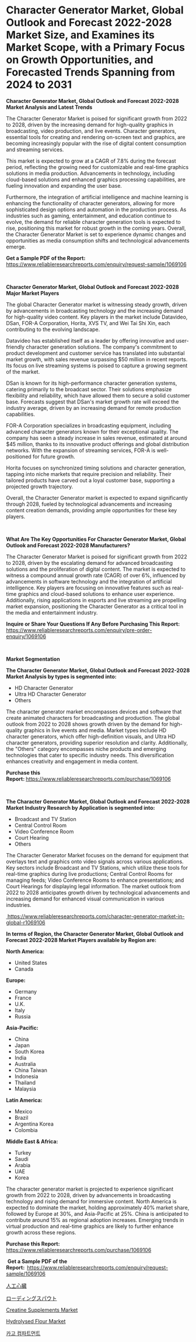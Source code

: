 <p><h1>Character Generator Market, Global Outlook and Forecast 2022-2028 Market Size, and Examines its Market Scope, with a Primary Focus on Growth Opportunities, and Forecasted Trends Spanning from 2024 to 2031</h1></p><p><strong>Character Generator Market, Global Outlook and Forecast 2022-2028 Market Analysis and Latest Trends</strong></p>
<p><p>The Character Generator Market is poised for significant growth from 2022 to 2028, driven by the increasing demand for high-quality graphics in broadcasting, video production, and live events. Character generators, essential tools for creating and rendering on-screen text and graphics, are becoming increasingly popular with the rise of digital content consumption and streaming services. </p><p>This market is expected to grow at a CAGR of 7.8% during the forecast period, reflecting the growing need for customizable and real-time graphics solutions in media production. Advancements in technology, including cloud-based solutions and enhanced graphics processing capabilities, are fueling innovation and expanding the user base. </p><p>Furthermore, the integration of artificial intelligence and machine learning is enhancing the functionality of character generators, allowing for more sophisticated design options and automation in the production process. As industries such as gaming, entertainment, and education continue to evolve, the demand for reliable character generation tools is expected to rise, positioning this market for robust growth in the coming years. Overall, the Character Generator Market is set to experience dynamic changes and opportunities as media consumption shifts and technological advancements emerge.</p></p>
<p><strong>Get a Sample PDF of the Report:&nbsp;</strong> <a href="https://www.reliableresearchreports.com/enquiry/request-sample/1069106">https://www.reliableresearchreports.com/enquiry/request-sample/1069106</a></p>
<p>&nbsp;</p>
<p><strong>Character Generator Market, Global Outlook and Forecast 2022-2028 Major Market Players</strong></p>
<p><p>The global Character Generator market is witnessing steady growth, driven by advancements in broadcasting technology and the increasing demand for high-quality video content. Key players in the market include Datavideo, DSan, FOR-A Corporation, Horita, XVS TV, and Wei Tai Shi Xin, each contributing to the evolving landscape.</p><p>Datavideo has established itself as a leader by offering innovative and user-friendly character generation solutions. The company's commitment to product development and customer service has translated into substantial market growth, with sales revenue surpassing $50 million in recent reports. Its focus on live streaming systems is poised to capture a growing segment of the market.</p><p>DSan is known for its high-performance character generation systems, catering primarily to the broadcast sector. Their solutions emphasize flexibility and reliability, which have allowed them to secure a solid customer base. Forecasts suggest that DSan's market growth rate will exceed the industry average, driven by an increasing demand for remote production capabilities.</p><p>FOR-A Corporation specializes in broadcasting equipment, including advanced character generators known for their exceptional quality. The company has seen a steady increase in sales revenue, estimated at around $45 million, thanks to its innovative product offerings and global distribution networks. With the expansion of streaming services, FOR-A is well-positioned for future growth.</p><p>Horita focuses on synchronized timing solutions and character generation, tapping into niche markets that require precision and reliability. Their tailored products have carved out a loyal customer base, supporting a projected growth trajectory.</p><p>Overall, the Character Generator market is expected to expand significantly through 2028, fueled by technological advancements and increasing content creation demands, providing ample opportunities for these key players.</p></p>
<p>&nbsp;</p>
<p><strong>What Are The Key Opportunities For Character Generator Market, Global Outlook and Forecast 2022-2028 Manufacturers?</strong></p>
<p><p>The Character Generator Market is poised for significant growth from 2022 to 2028, driven by the escalating demand for advanced broadcasting solutions and the proliferation of digital content. The market is expected to witness a compound annual growth rate (CAGR) of over 6%, influenced by advancements in software technology and the integration of artificial intelligence. Key players are focusing on innovative features such as real-time graphics and cloud-based solutions to enhance user experience. Additionally, rising applications in esports and live streaming are propelling market expansion, positioning the Character Generator as a critical tool in the media and entertainment industry.</p></p>
<p><strong>Inquire or Share Your Questions If Any Before Purchasing This Report:</strong> <a href="https://www.reliableresearchreports.com/enquiry/pre-order-enquiry/1069106">https://www.reliableresearchreports.com/enquiry/pre-order-enquiry/1069106</a></p>
<p>&nbsp;</p>
<p><strong>Market Segmentation</strong></p>
<p><strong>The Character Generator Market, Global Outlook and Forecast 2022-2028 Market Analysis by types is segmented into:</strong></p>
<p><ul><li>HD Character Generator</li><li>Ultra HD Character Generator</li><li>Others</li></ul></p>
<p><p>The character generator market encompasses devices and software that create animated characters for broadcasting and production. The global outlook from 2022 to 2028 shows growth driven by the demand for high-quality graphics in live events and media. Market types include HD character generators, which offer high-definition visuals, and Ultra HD character generators, providing superior resolution and clarity. Additionally, the "Others" category encompasses niche products and emerging technologies that cater to specific industry needs. This diversification enhances creativity and engagement in media content.</p></p>
<p><strong>Purchase this Report:&nbsp;</strong><a href="https://www.reliableresearchreports.com/purchase/1069106">https://www.reliableresearchreports.com/purchase/1069106</a></p>
<p>&nbsp;</p>
<p><strong>The Character Generator Market, Global Outlook and Forecast 2022-2028 Market Industry Research by Application is segmented into:</strong></p>
<p><ul><li>Broadcast and TV Station</li><li>Central Control Room</li><li>Video Conference Room</li><li>Court Hearing</li><li>Others</li></ul></p>
<p><p>The Character Generator Market focuses on the demand for equipment that overlays text and graphics onto video signals across various applications. Key sectors include Broadcast and TV Stations, which utilize these tools for real-time graphics during live productions; Central Control Rooms for managing feeds; Video Conference Rooms to enhance presentations; and Court Hearings for displaying legal information. The market outlook from 2022 to 2028 anticipates growth driven by technological advancements and increasing demand for enhanced visual communication in various industries.</p></p>
<p><a href="https://www.reliableresearchreports.com/character-generator-market-in-global-r1069106">&nbsp;https://www.reliableresearchreports.com/character-generator-market-in-global-r1069106</a></p>
<p><strong>In terms of Region, the Character Generator Market, Global Outlook and Forecast 2022-2028 Market Players available by Region are:</strong></p>
<p>
    <p> <strong> North America: </strong>
        <ul>
            <li>United States</li>
            <li>Canada</li>
        </ul>
        </p> 
    <p> <strong> Europe: </strong>
        <ul>
            <li>Germany</li>
            <li>France</li>
            <li>U.K.</li>
            <li>Italy</li>
            <li>Russia</li>
        </ul>
        </p> 
    <p> <strong> Asia-Pacific: </strong>
        <ul>
            <li>China</li>
            <li>Japan</li>
            <li>South Korea</li>
            <li>India</li>
            <li>Australia</li>
            <li>China Taiwan</li>
            <li>Indonesia</li>
            <li>Thailand</li>
            <li>Malaysia</li>
        </ul>
        </p> 
    <p> <strong> Latin America: </strong>
        <ul>
            <li>Mexico</li>
            <li>Brazil</li>
            <li>Argentina Korea</li>
            <li>Colombia</li>
        </ul>
        </p> 
    <p> <strong> Middle East & Africa: </strong>
        <ul>
            <li>Turkey</li>
            <li>Saudi</li>
            <li>Arabia</li>
            <li>UAE</li>
            <li>Korea</li>
        </ul>
    </p>
    </p>
<p><p>The character generator market is projected to experience significant growth from 2022 to 2028, driven by advancements in broadcasting technology and rising demand for immersive content. North America is expected to dominate the market, holding approximately 40% market share, followed by Europe at 30%, and Asia-Pacific at 25%. China is anticipated to contribute around 15% as regional adoption increases. Emerging trends in virtual production and real-time graphics are likely to further enhance growth across these regions.</p></p>
<p><strong>Purchase this Report: </strong><a href="https://www.reliableresearchreports.com/purchase/1069106">https://www.reliableresearchreports.com/purchase/1069106</a></p>
<p>&nbsp;<strong>Get a Sample PDF of the Report:&nbsp;&nbsp;</strong><a href="https://www.reliableresearchreports.com/enquiry/request-sample/1069106">https://www.reliableresearchreports.com/enquiry/request-sample/1069106</a></p>
<p><strong></strong></p>
<p><p><a href="https://medium.com/@randallrunte2023/%E3%82%B0%E3%83%AD%E3%83%BC%E3%83%90%E3%83%AB%E4%BA%BA%E5%B7%A5%E5%BF%83%E8%87%93%E5%B8%82%E5%A0%B4%E3%81%AE%E5%B8%82%E5%A0%B4%E5%8B%95%E5%90%91%E3%81%A8%E5%B0%86%E6%9D%A5%E3%81%AE%E3%83%88%E3%83%AC%E3%83%B3%E3%83%89%E3%81%AF-2024%E5%B9%B4%E3%81%8B%E3%82%892031%E5%B9%B4%E3%81%AE%E6%9C%9F%E9%96%93%E3%81%AB%E4%BA%88%E6%B8%AC%E3%81%95%E3%82%8C%E3%81%A6%E3%81%84%E3%81%BE%E3%81%99-b808f511167e">人工心臓</a></p><p><a href="https://medium.com/@vidarogahn/%E3%83%AD%E3%83%BC%E3%83%87%E3%82%A3%E3%83%B3%E3%82%B0%E3%82%B9%E3%83%91%E3%82%A6%E3%83%88%E5%B8%82%E5%A0%B4-%E5%B8%82%E5%A0%B4%E3%82%BB%E3%82%B0%E3%83%A1%E3%83%B3%E3%83%86%E3%83%BC%E3%82%B7%E3%83%A7%E3%83%B3-%E5%9C%B0%E7%90%86%E7%9A%84%E5%9C%B0%E5%9F%9F-%E3%81%8A%E3%82%88%E3%81%B32031%E5%B9%B4%E3%81%BE%E3%81%A7%E3%81%AE%E5%B8%82%E5%A0%B4%E4%BA%88%E6%B8%AC-6165c052432e">ローディングスパウト</a></p><p><a href="https://www.linkedin.com/pulse/emerging-creatine-supplements-market-opportunities-analysis-apgqc?trackingId=PQahMi4USw%2BOPaAaoXLBGQ%3D%3D">Creatine Supplements Market</a></p><p><a href="https://issuu.com/reportprime-2/docs/hydrolysed-flour-market-size-2030.p_93a9d64a4a52b2">Hydrolysed Flour Market</a></p><p><a href="https://medium.com/@petbigbeepjn/2024%EB%85%84%EB%B6%80%ED%84%B0-2031%EB%85%84%EA%B9%8C%EC%A7%80%EC%9D%98-%EA%B8%80%EB%A1%9C%EB%B2%8C-%ED%99%94%EB%AC%BC-%EA%B3%B5%EA%B0%84-%EC%8B%9C%EC%9E%A5-%EA%B8%B0%ED%9A%8C-%EB%B0%8F-%EC%A0%84%EB%A7%9D-19e90d75c6a9">카고 컴파트먼트</a></p></p>
